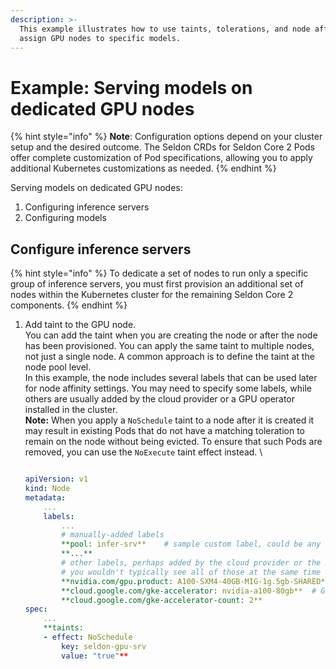 ```yaml
---
description: >-
  This example illustrates how to use taints, tolerations, and node affinity to
  assign GPU nodes to specific models.
---
```


# Example: Serving models on dedicated GPU nodes

{% hint style="info" %}
**Note**: Configuration options depend on your cluster setup and the desired outcome. The Seldon CRDs for Seldon Core 2 Pods offer complete customization of Pod specifications, allowing you to apply additional Kubernetes customizations as needed.
{% endhint %}

Serving models on dedicated GPU nodes:

1. Configuring inference servers&#x20;
2. Configuring models&#x20;

## Configure inference servers

{% hint style="info" %}
To dedicate a set of nodes to run only a specific group of inference servers, you must first provision an additional set of nodes within the Kubernetes cluster for the remaining Seldon Core 2 components.
{% endhint %}

1.  Add taint to the GPU node.\
    You can add the taint when you are creating the node or after the node has been provisioned. You can apply the same taint to multiple nodes, not just a single node. A common approach is to define the taint at the node pool level.\
    In this example, the node includes several labels that can be used later for node affinity settings. You may need to specify some labels, while others are usually added by the cloud provider or a GPU operator installed in the cluster.\
    **Note:**  When you apply a `NoSchedule` taint to a node after it is created it may result in existing Pods that do not have a matching toleration to remain on the node without being evicted. To ensure that such Pods are removed, you can use the `NoExecute` taint effect instead. \


    ```yaml

    apiVersion: v1
    kind: Node
    metadata:
    	...
    	labels:
    		...
    		# manually-added labels
    		**pool: infer-srv**    # sample custom label, could be any key-value pair
    		**...**
    		# other labels, perhaps added by the cloud provider or the NVIDIA GPU operator
    		# you wouldn't typically see all of those at the same time
    		**nvidia.com/gpu.product: A100-SXM4-40GB-MIG-1g.5gb-SHARED** # sample label as added by gpu-feature-discovery when using the NVIDIA GPU Operator
    		**cloud.google.com/gke-accelerator: nvidia-a100-80gb**  # GKE without NVIDIA GPU operator
    		**cloud.google.com/gke-accelerator-count: 2**		
    spec:
    	...
    	**taints:
    	- effect: NoSchedule
    		key: seldon-gpu-srv
    		value: "true"**
    ```

